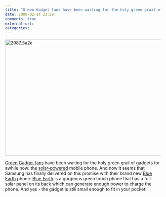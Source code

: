 ```yaml
---
title: "Green Gadget fans have been waiting for the holy green grail of gadgets for a..."
date: 2009-02-14 23:29
comments: true
external-url:
categories:
---
```

[<img src="http://b.asset.soup.io/asset/0242/2987_5a2e.jpeg" width="537" height="376" alt="2987_5a2e" />][1]

[Green Gadget fans][2] have been waiting for the holy green grail of gadgets for awhile now: the [solar-powered][3] mobile phone. And now it seems that Samsung has finally delivered on this promise with their brand new [Blue Earth][4] phone. [Blue Earth][5] is a gorgeous green touch phone that has a full solar panel on its back which can generate enough power to charge the phone. And yes - the gadget is still small enough to fit in your pocket!

  [1]: http://www.inhabitat.com/2009/02/13/samsung-releases-solar-powered-phone/
  [2]: http://greenergadgets.com/
  [3]: http://www.inhabitat.com/2007/06/13/s116-brand-new-solar-powered-chinese-cell-phone/
  [4]: http://www.businesswire.com/portal/site/google/?ndmViewId=news_view&newsId=20090212006338&newsLang=en
  [5]: http://www.businesswire.com/portal/site/google/?ndmViewId=news_view&newsId=20090212006338&newsLang=en
